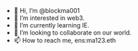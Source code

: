 - 👋 Hi, I’m @blockma001
- 👀 I’m interested in web3.
- 🌱 I’m currently learning IE.
- 💞️ I’m looking to collaborate on our world.
- 📫 How to reach me, ens:ma123.eth

<!---
blockma001/blockma001 is a ✨ special ✨ repository because its `README.md` (this file) appears on your GitHub profile.
You can click the Preview link to take a look at your changes.
--->

